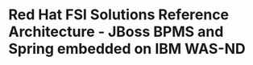 
# Red Hat FSI Solutions Reference Architecture - JBoss BPMS and Spring embedded on IBM WAS-ND


















